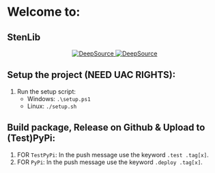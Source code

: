 # Welcome to:

## StenLib

<p align="center">
  <a href="https://app.deepsource.com/gh/Structura-Engineering/StenLib/">
    <img src="https://app.deepsource.com/gh/Structura-Engineering/StenLib.svg/?label=active+issues&show_trend=true&token=aVu9lik1r9ykXWLQZSGz3ItB" alt="DeepSource">
    <img src="https://app.deepsource.com/gh/Structura-Engineering/StenLib.svg/?label=resolved+issues&show_trend=true&token=aVu9lik1r9ykXWLQZSGz3ItB" alt="DeepSource">
  </a>
</p>

## Setup the project (NEED UAC RIGHTS):

1. Run the setup script:
   - Windows: `.\setup.ps1`
   - Linux: `./setup.sh`

## Build package, Release on Github & Upload to (Test)PyPi:

1. FOR `TestPyPi`: In the push message use the keyword `.test .tag[x]`.
2. FOR `PyPi`: In the push message use the keyword `.deploy .tag[x]`.
